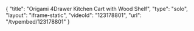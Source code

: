 {
    "title": "Origami 4Drawer Kitchen Cart with Wood Shelf",
    "type": "solo",
    "layout": "iframe-static",
    "videoId": "123178801",
    "url": "\/tvpembed\/123178801"
}